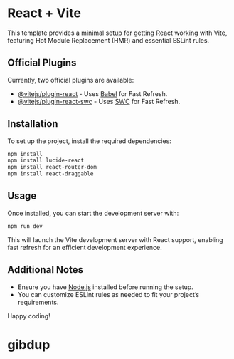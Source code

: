 # React + Vite

This template provides a minimal setup for getting React working with Vite, featuring Hot Module Replacement (HMR) and essential ESLint rules.

## Official Plugins
Currently, two official plugins are available:

- [@vitejs/plugin-react](https://github.com/vitejs/vite-plugin-react/blob/main/packages/plugin-react/README.md) - Uses [Babel](https://babeljs.io/) for Fast Refresh.
- [@vitejs/plugin-react-swc](https://github.com/vitejs/vite-plugin-react-swc) - Uses [SWC](https://swc.rs/) for Fast Refresh.

## Installation
To set up the project, install the required dependencies:

```sh
npm install
npm install lucide-react
npm install react-router-dom
npm install react-draggable
```

## Usage
Once installed, you can start the development server with:

```sh
npm run dev
```

This will launch the Vite development server with React support, enabling fast refresh for an efficient development experience.

## Additional Notes
- Ensure you have [Node.js](https://nodejs.org/) installed before running the setup.
- You can customize ESLint rules as needed to fit your project’s requirements.

Happy coding!

# gibdup
